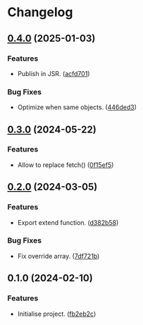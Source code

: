 # Changelog

## [0.4.0](https://github.com/regseb/jfather/compare/v0.3.0...v0.4.0) (2025-01-03)

### Features

- Publish in JSR.
  ([acfd701](https://github.com/regseb/jfather/commit/acfd701a83ce0f753fef0e8964ef175dd36af9dc))

### Bug Fixes

- Optimize when same objects.
  ([446ded3](https://github.com/regseb/jfather/commit/446ded3dd5249f73aaa5e144e8cc76fa6a03f16d))

## [0.3.0](https://github.com/regseb/jfather/compare/v0.2.0...v0.3.0) (2024-05-22)

### Features

- Allow to replace fetch()
  ([0f15ef5](https://github.com/regseb/jfather/commit/0f15ef530608946a2a1b3de24a30bef85d33cc79))

## [0.2.0](https://github.com/regseb/jfather/compare/v0.1.0...v0.2.0) (2024-03-05)

### Features

- Export extend function.
  ([d382b58](https://github.com/regseb/jfather/commit/d382b58da7b008d7ab0dcf1ce11bc5f420a20c82))

### Bug Fixes

- Fix override array.
  ([7df721b](https://github.com/regseb/jfather/commit/7df721b0b8ccda3a68c4aa62dd44967772870e3b))

## 0.1.0 (2024-02-10)

### Features

- Initialise project.
  ([fb2eb2c](https://github.com/regseb/jfather/commit/fb2eb2caf264bfce6e70b41e1e402ff3c34ac0fa))
